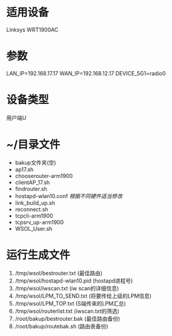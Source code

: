 # 适用设备
Linksys WRT1900AC
# 参数
LAN_IP=192.168.17.17
WAN_IP=192.168.12.17
DEVICE_5G1=radio0

# 设备类型
用户端U

# ~/目录文件
- bakup文件夹(空)
- ap17.sh
- chooserouter-arm1900
- clientAP_17.sh
- findrouter.sh
- hostapd-wlan10.conf *根据不同硬件适当修改*
- link_build_up.sh
- reconnect.sh
- tcpcli-arm1900
- tcpsrv_up-arm1900
- WSOL_User.sh

# 运行生成文件
1. /tmp/wsol/bestrouter.txt 		(最佳路由)
2. /tmp/wsol/hostapd-wlan10.pid 	(hostapd进程号)
3. /tmp/wsol/iwscan.txt 			(iw scan的详细信息)
4. /tmp/wsol/LPM_TO_SEND.txt 		(将要传给上级的LPM信息)
5. /tmp/wsol/LPM_TOP.txt 			(S端传来的LPM汇总)
6. /tmp/wsol/routerlist.txt 		(iwscan.txt的筛选)
7. /root/bakup/bestrouter.bak 			(最佳路由备份)
8. /root/bakup/routebak.sh 				(路由表备份)